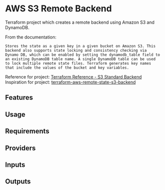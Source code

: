 # AWS S3 Remote Backend

Terraform project which creates a remote backend using Amazon S3 and DynamoDB.

From the documentation:

    Stores the state as a given key in a given bucket on Amazon S3. This backend also supports state locking and consistency checking via Dynamo DB, which can be enabled by setting the dynamodb_table field to an existing DynamoDB table name. A single DynamoDB table can be used to lock multiple remote state files. Terraform generates key names that include the values of the bucket and key variables.

Reference for project: [Terraform Reference - S3 Standard Backend](https://www.terraform.io/docs/language/settings/backends/s3.html)
Inspiration for project: [terraform-aws-remote-state-s3-backend](https://registry.terraform.io/modules/nozaq/remote-state-s3-backend/aws/latest)

## Features

## Usage

## Requirements

## Providers

## Inputs

## Outputs
